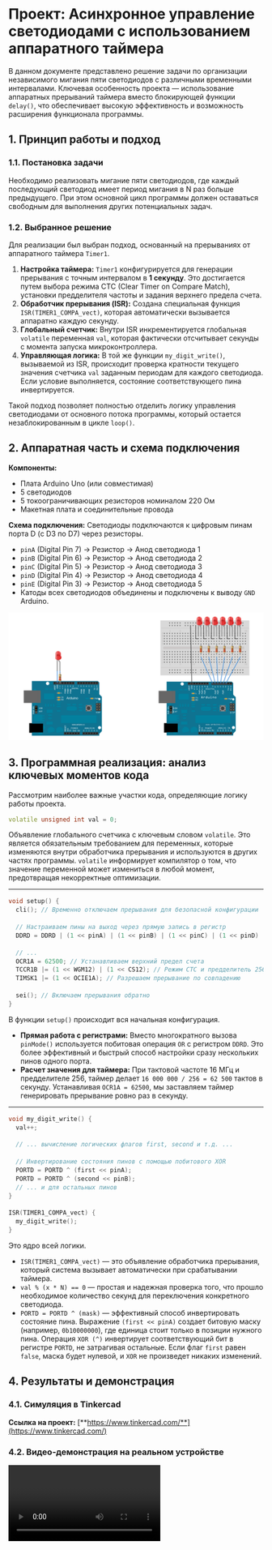 # Проект: Асинхронное управление светодиодами с использованием аппаратного таймера

В данном документе представлено решение задачи по организации независимого мигания пяти светодиодов с различными временными интервалами. Ключевая особенность проекта — использование аппаратных прерываний таймера вместо блокирующей функции `delay()`, что обеспечивает высокую эффективность и возможность расширения функционала программы.

## 1. Принцип работы и подход

### 1.1. Постановка задачи
Необходимо реализовать мигание пяти светодиодов, где каждый последующий светодиод имеет период мигания в N раз больше предыдущего. При этом основной цикл программы должен оставаться свободным для выполнения других потенциальных задач.

### 1.2. Выбранное решение
Для реализации был выбран подход, основанный на прерываниях от аппаратного таймера `Timer1`.

1.  **Настройка таймера:** `Timer1` конфигурируется для генерации прерывания с точным интервалом в **1 секунду**. Это достигается путем выбора режима CTC (Clear Timer on Compare Match), установки предделителя частоты и задания верхнего предела счета.
2.  **Обработчик прерывания (ISR):** Создана специальная функция `ISR(TIMER1_COMPA_vect)`, которая автоматически вызывается аппаратно каждую секунду.
3.  **Глобальный счетчик:** Внутри ISR инкрементируется глобальная `volatile` переменная `val`, которая фактически отсчитывает секунды с момента запуска микроконтроллера.
4.  **Управляющая логика:** В той же функции `my_digit_write()`, вызываемой из ISR, происходит проверка кратности текущего значения счетчика `val` заданным периодам для каждого светодиода. Если условие выполняется, состояние соответствующего пина инвертируется.

Такой подход позволяет полностью отделить логику управления светодиодами от основного потока программы, который остается незаблокированным в цикле `loop()`.

## 2. Аппаратная часть и схема подключения

**Компоненты:**
*   Плата Arduino Uno (или совместимая)
*   5 светодиодов
*   5 токоограничивающих резисторов номиналом 220 Ом
*   Макетная плата и соединительные провода

**Схема подключения:**
Светодиоды подключаются к цифровым пинам порта D (с D3 по D7) через резисторы.

*   `pinA` (Digital Pin 7) → Резистор → Анод светодиода 1
*   `pinB` (Digital Pin 6) → Резистор → Анод светодиода 2
*   `pinC` (Digital Pin 5) → Резистор → Анод светодиода 3
*   `pinD` (Digital Pin 4) → Резистор → Анод светодиода 4
*   `pinE` (Digital Pin 3) → Резистор → Анод светодиода 5
*   Катоды всех светодиодов объединены и подключены к выводу `GND` Arduino.

![alt text](blink.png)

## 3. Программная реализация: анализ ключевых моментов кода

Рассмотрим наиболее важные участки кода, определяющие логику работы проекта.

```cpp
volatile unsigned int val = 0;
```
Объявление глобального счетчика с ключевым словом `volatile`. Это является обязательным требованием для переменных, которые изменяются внутри обработчика прерывания и используются в других частях программы. `volatile` информирует компилятор о том, что значение переменной может измениться в любой момент, предотвращая некорректные оптимизации.

---

```cpp
void setup() {
  cli(); // Временно отключаем прерывания для безопасной конфигурации
  
  // Настраиваем пины на выход через прямую запись в регистр
  DDRD = DDRD | (1 << pinA) | (1 << pinB) | (1 << pinC) | (1 << pinD) | (1 << pinE);

  // ...
  OCR1A = 62500; // Устанавливаем верхний предел счета
  TCCR1B |= (1 << WGM12) | (1 << CS12); // Режим CTC и предделитель 256
  TIMSK1 |= (1 << OCIE1A); // Разрешаем прерывание по совпадению
  
  sei(); // Включаем прерывания обратно
}
```
В функции `setup()` происходит вся начальная конфигурация.
*   **Прямая работа с регистрами:** Вместо многократного вызова `pinMode()` используется побитовая операция `OR` с регистром `DDRD`. Это более эффективный и быстрый способ настройки сразу нескольких пинов одного порта.
*   **Расчет значения для таймера:** При тактовой частоте 16 МГц и предделителе 256, таймер делает `16 000 000 / 256 = 62 500` тактов в секунду. Устанавливая `OCR1A = 62500`, мы заставляем таймер генерировать прерывание ровно раз в секунду.

---

```cpp
void my_digit_write() {
  val++;
  
  // ... вычисление логических флагов first, second и т.д. ...
  
  // Инвертирование состояния пинов с помощью побитового XOR
  PORTD = PORTD ^ (first << pinA);
  PORTD = PORTD ^ (second << pinB);
  // ... и для остальных пинов
}

ISR(TIMER1_COMPA_vect) {
  my_digit_write();
}
```
Это ядро всей логики.
*   `ISR(TIMER1_COMPA_vect)` — это объявление обработчика прерывания, который система вызывает автоматически при срабатывании таймера.
*   `val % (x * N) == 0` — простая и надежная проверка того, что прошло необходимое количество секунд для переключения конкретного светодиода.
*   `PORTD = PORTD ^ (mask)` — эффективный способ инвертировать состояние пина. Выражение `(first << pinA)` создает битовую маску (например, `0b10000000`), где единица стоит только в позиции нужного пина. Операция `XOR (^)` инвертирует соответствующий бит в регистре `PORTD`, не затрагивая остальные. Если флаг `first` равен `false`, маска будет нулевой, и `XOR` не произведет никаких изменений.

## 4. Результаты и демонстрация

### 4.1. Симуляция в Tinkercad

**Ссылка на проект:** [**https://www.tinkercad.com/**](https://www.tinkercad.com/)

### 4.2. Видео-демонстрация на реальном устройстве

![Демонстрация работы проекта](demo.mp4)